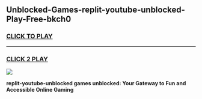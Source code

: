 
## Unblocked-Games-replit-youtube-unblocked-Play-Free-bkch0
<h3>
<a href="https://premium76.site?title=replit-youtube-unblocked&ref=10A">CLICK TO PLAY</a></h3>
<hr>

<h3>
<a href="https://premium76.site?title=replit-youtube-unblocked&ref=10A">CLICK 2 PLAY</a>
  
</h3>

<a href="https://premium76.site?title=replit-youtube-unblocked&ref=10A"><img src="https://clearcache.store/games.png"></a>


**replit-youtube-unblocked games unblocked: Your Gateway to Fun and Accessible Online Gaming**
